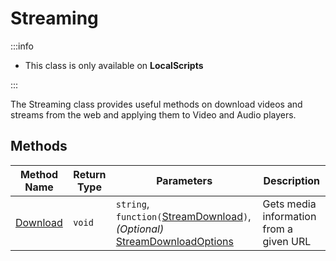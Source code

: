# Streaming

:::info

+ This class is only available on **LocalScripts**

:::

The Streaming class provides useful methods on download videos and streams from the web and applying them to Video and Audio players.

## Methods

Method Name | Return Type | Parameters | Description
--- | --- | --- | ---
[Download](./download.md) | `void` | `string`, `function(`[StreamDownload](./../streamdownload/index.md)`)`, *(Optional)* [StreamDownloadOptions](./../streamdownloadoptions/index.md) | Gets media information from a given URL